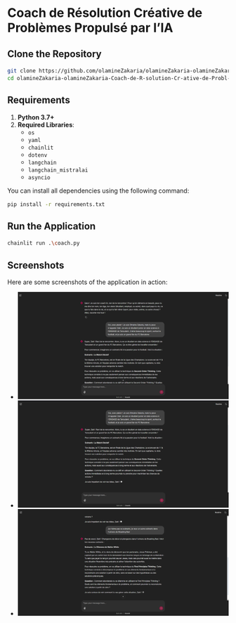 # Coach de Résolution Créative de Problèmes Propulsé par l’IA

## Clone the Repository
```bash
git clone https://github.com/olamineZakaria/olamineZakaria-olamineZakaria-Coach-de-R-solution-Cr-ative-de-Probl-mes-Propuls-par-l-IA
cd olamineZakaria-olamineZakaria-Coach-de-R-solution-Cr-ative-de-Probl-mes-Propuls-par-l-IA
```
## Requirements
1. **Python 3.7+** 
2. **Required Libraries**:
    - `os`
    - `yaml`
    - `chainlit`
    - `dotenv`
    - `langchain`
    - `langchain_mistralai`
    - `asyncio`

You can install all dependencies using the following command:

```bash
pip install -r requirements.txt
```

## Run the Application

```bash
chainlit run .\coach.py
```
## Screenshots
Here are some screenshots of the application in action:
- ![Screenshot 1](images/Screenshot%202025-03-25%20085403.png)
- ![Screenshot 2](images/Screenshot%202025-03-25%20085445.png)
- ![Screenshot 3](images/Screenshot%202025-03-25%20085713.png)

